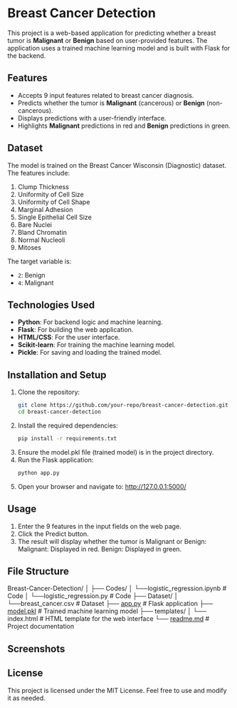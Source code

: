 # Breast Cancer Detection

This project is a web-based application for predicting whether a breast tumor is **Malignant** or **Benign** based on user-provided features. The application uses a trained machine learning model and is built with Flask for the backend.

## Features
- Accepts 9 input features related to breast cancer diagnosis.
- Predicts whether the tumor is **Malignant** (cancerous) or **Benign** (non-cancerous).
- Displays predictions with a user-friendly interface.
- Highlights **Malignant** predictions in red and **Benign** predictions in green.

## Dataset
The model is trained on the Breast Cancer Wisconsin (Diagnostic) dataset. The features include:
1. Clump Thickness
2. Uniformity of Cell Size
3. Uniformity of Cell Shape
4. Marginal Adhesion
5. Single Epithelial Cell Size
6. Bare Nuclei
7. Bland Chromatin
8. Normal Nucleoli
9. Mitoses

The target variable is:
- `2`: Benign
- `4`: Malignant

## Technologies Used
- **Python**: For backend logic and machine learning.
- **Flask**: For building the web application.
- **HTML/CSS**: For the user interface.
- **Scikit-learn**: For training the machine learning model.
- **Pickle**: For saving and loading the trained model.

## Installation and Setup
1. Clone the repository:
   ```bash
   git clone https://github.com/your-repo/breast-cancer-detection.git
   cd breast-cancer-detection
2. Install the required dependencies:
    ```bash
    pip install -r requirements.txt
3. Ensure the model.pkl file (trained model) is in the project directory.
4. Run the Flask application:
    ```bash
    python app.py
5. Open your browser and navigate to:
    http://127.0.0.1:5000/

## Usage
1. Enter the 9 features in the input fields on the web page.
2. Click the Predict button.
3. The result will display whether the tumor is Malignant or Benign:
    Malignant: Displayed in red.
    Benign: Displayed in green.

## File Structure
Breast-Cancer-Detection/
│
├── Codes/
│   └──logistic_regression.ipynb                          # Code
│   └──logistic_regression.py                             # Code
├── Dataset/
│   └──breast_cancer.csv                                  # Dataset
├── [app.py](http://_vscodecontentref_/1)                 # Flask application
├── [model.pkl](http://_vscodecontentref_/2)              # Trained machine learning model
├── templates/
│   └── index.html         # HTML template for the web interface
└── [readme.md](http://_vscodecontentref_/3)              # Project documentation

## Screenshots

## License
This project is licensed under the MIT License. Feel free to use and modify it as needed.